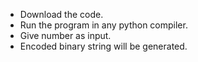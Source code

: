 * Download the code.
* Run the program in any python compiler.
* Give number as input.
* Encoded binary string will be generated. 
